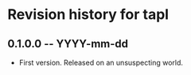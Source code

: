 # Revision history for tapl

## 0.1.0.0 -- YYYY-mm-dd

* First version. Released on an unsuspecting world.
